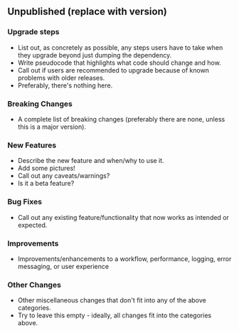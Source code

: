 ## Unpublished (replace with version)

### Upgrade steps

- List out, as concretely as possible, any steps users have to take when they upgrade
  beyond just dumping the dependency.
- Write pseudocode that highlights what code should change and how.
- Call out if users are recommended to upgrade because of known problems with older releases.
- Preferably, there's nothing here.

### Breaking Changes

- A complete list of breaking changes
  (preferably there are none, unless this is a major version).

### New Features

- Describe the new feature and when/why to use it.
- Add some pictures!
- Call out any caveats/warnings?
- Is it a beta feature?

### Bug Fixes

- Call out any existing feature/functionality that now works as intended or expected.

### Improvements

- Improvements/enhancements to a workflow, performance, logging, error messaging, or user experience

### Other Changes

- Other miscellaneous changes that don't fit into any of the above categories.
- Try to leave this empty - ideally, all changes fit into the categories above.
